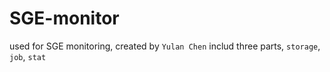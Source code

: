 # SGE-monitor
used for SGE monitoring, created by `Yulan Chen`
includ three parts, `storage`, `job`, `stat`
